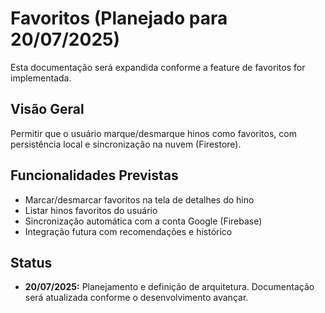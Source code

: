 # Favoritos (Planejado para 20/07/2025)

Esta documentação será expandida conforme a feature de favoritos for implementada.

## Visão Geral
Permitir que o usuário marque/desmarque hinos como favoritos, com persistência local e sincronização na nuvem (Firestore).

## Funcionalidades Previstas
- Marcar/desmarcar favoritos na tela de detalhes do hino
- Listar hinos favoritos do usuário
- Sincronização automática com a conta Google (Firebase)
- Integração futura com recomendações e histórico

## Status
- **20/07/2025:** Planejamento e definição de arquitetura. Documentação será atualizada conforme o desenvolvimento avançar. 